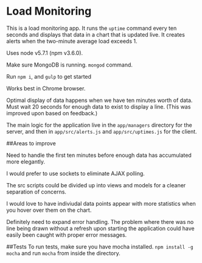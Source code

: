 # Load Monitoring

This is a load monitoring app. It runs the `uptime` command every ten seconds and displays that data in a chart that is updated live. It creates alerts when the two-minute average load exceeds 1.

Uses node v5.7.1 (npm v3.6.0).

Make sure MongoDB is running. `mongod` command.

Run `npm i`, and `gulp` to get started

Works best in Chrome browser.

Optimal display of data happens when we have ten minutes worth of data. Must wait 20 seconds for enough data to exist to display a line. (This was improved upon based on feedback.)

The main logic for the application live in the `app/managers` directory for the server, and then in `app/src/alerts.js` and `app/src/uptimes.js` for the client.

##Areas to improve

Need to handle the first ten minutes before enough data has accumulated more elegantly.

I would prefer to use sockets to eliminate AJAX polling.

The src scripts could be divided up into views and models for a cleaner separation of concerns.

I would love to have indiviudal data points appear with more statistics when you hover over them on the chart.

Definitely need to expand error handling. The problem where there was no line being drawn without a refresh upon starting the application could have easily been caught with proper error messages.

##Tests
To run tests, make sure you have mocha installed. `npm install -g mocha` and run `mocha` from inside the directory.
